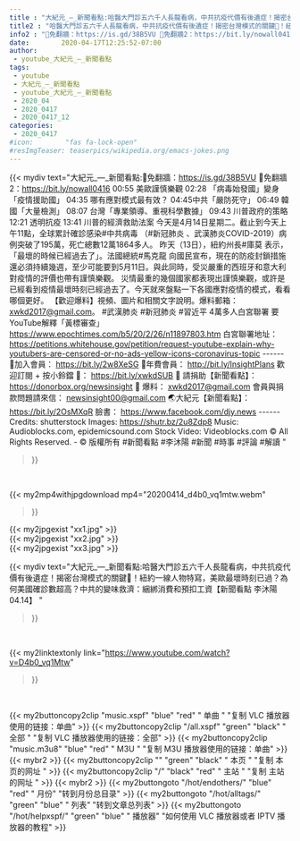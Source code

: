 ```yaml
---
title : "大紀元_—_新聞看點:哈醫大門診五六千人長龍看病，中共抗疫代價有後遺症！揭密台灣模式的關鍵🤫！紐約一線人物特寫，美歐最壞時刻已過？為何美國確診數超高？中共的變味救濟：綑綁消費和預扣工資【新聞看點 李沐陽04.14】 "
title2 : "哈醫大門診五六千人長龍看病，中共抗疫代價有後遺症！揭密台灣模式的關鍵🤫！紐約一線人物特寫，美歐最壞時刻已過？為何美國確診數超高？中共的變味救濟：綑綁消費和預扣工資【新聞看點 李沐陽04.14】 "
info2 : "🎯免翻牆：https://is.gd/38B5VU 🎯免翻牆2：https://bit.ly/nowall0416 00:55 美歐謹慎樂觀 02:28 「病毒始發國」變身「疫情援助國」 04:35 哪有應對模式最有效？ 04:45中共「嚴防死守」 06:49 韓國「大量檢測」 08:07 台灣「專業領導、重視科學數據」 09:43 川普政府的策略 12:21 透明抗疫 13:41 川普的經濟救助法案  今天是4月14日星期二。截止到今天上午11點，全球累計確診感染#中共病毒 （#新冠肺炎 、武漢肺炎COVID-2019）病例突破了195萬，死亡總數12萬1864多人。 昨天（13日），紐約州長#庫莫 表示，「最壞的時候已經過去了」。法國總統#馬克龍 向國民宣布，現在的防疫封鎖措施還必須持續幾週，至少可能要到5月11日。與此同時，受災嚴重的西班牙和意大利對疫情的評價也帶有謹慎樂觀。 災情最重的幾個國家都表現出謹慎樂觀，或許是已經看到疫情最壞時刻已經過去了。今天就來盤點一下各國應對疫情的模式，看看哪個更好。 【歡迎爆料】視頻、圖片和相關文字說明。爆料郵箱：xwkd2017@gmail.com。   #武漢肺炎 #新冠肺炎 #習近平 4萬多人白宮聯署 要YouTube解釋「黃標審查」 https://www.epochtimes.com/b5/20/2/26/n11897803.htm  白宮聯署地址：https://petitions.whitehouse.gov/petition/request-youtube-explain-why-youtubers-are-censored-or-no-ads-yellow-icons-coronavirus-topic ------ 🎯加入會員： https://bit.ly/2w8XeSG 🎯年費會員： http://bit.ly/InsightPlans 歡迎訂閱 + 按小鈴鐺 🔔： https://bit.ly/xwkdSUB 🙏 請捐助【新聞看點】： https://donorbox.org/newsinsight  📧 爆料： xwkd2017@gmail.com 會員與捐款問題請來信： newsinsight00@gmail.com  🌏大紀元【新聞看點】：https://bit.ly/2OsMXqR 臉書： https://www.facebook.com/djy.news ------ Credits: shutterstock Images:  https://shutr.bz/2u8Zdp8 Music:  Audioblocks.com,  epidemicsound.com Stock Video:  Videoblocks.com © All Rights Reserved. - ©️ 版權所有  #新聞看點 #李沐陽 #新聞 #時事 #評論 #解讀 "
date:        2020-04-17T12:25:52-07:00
author:
 - youtube_大紀元_—_新聞看點
tags:
 - youtube
 - 大紀元_—_新聞看點
 - youtube_大紀元_—_新聞看點
 - 2020_04
 - 2020_0417
 - 2020_0417_12
categories:
 - 2020_0417
#icon:        "fas fa-lock-open"
#resImgTeaser: teaserpics/wikipedia.org/emacs-jokes.png
---
```


{{< mydiv text="大紀元_—_新聞看點:🎯免翻牆：https://is.gd/38B5VU 🎯免翻牆2：https://bit.ly/nowall0416 00:55 美歐謹慎樂觀 02:28 「病毒始發國」變身「疫情援助國」 04:35 哪有應對模式最有效？ 04:45中共「嚴防死守」 06:49 韓國「大量檢測」 08:07 台灣「專業領導、重視科學數據」 09:43 川普政府的策略 12:21 透明抗疫 13:41 川普的經濟救助法案  今天是4月14日星期二。截止到今天上午11點，全球累計確診感染#中共病毒 （#新冠肺炎 、武漢肺炎COVID-2019）病例突破了195萬，死亡總數12萬1864多人。 昨天（13日），紐約州長#庫莫 表示，「最壞的時候已經過去了」。法國總統#馬克龍 向國民宣布，現在的防疫封鎖措施還必須持續幾週，至少可能要到5月11日。與此同時，受災嚴重的西班牙和意大利對疫情的評價也帶有謹慎樂觀。 災情最重的幾個國家都表現出謹慎樂觀，或許是已經看到疫情最壞時刻已經過去了。今天就來盤點一下各國應對疫情的模式，看看哪個更好。 【歡迎爆料】視頻、圖片和相關文字說明。爆料郵箱：xwkd2017@gmail.com。   #武漢肺炎 #新冠肺炎 #習近平 4萬多人白宮聯署 要YouTube解釋「黃標審查」 https://www.epochtimes.com/b5/20/2/26/n11897803.htm  白宮聯署地址：https://petitions.whitehouse.gov/petition/request-youtube-explain-why-youtubers-are-censored-or-no-ads-yellow-icons-coronavirus-topic ------ 🎯加入會員： https://bit.ly/2w8XeSG 🎯年費會員： http://bit.ly/InsightPlans 歡迎訂閱 + 按小鈴鐺 🔔： https://bit.ly/xwkdSUB 🙏 請捐助【新聞看點】： https://donorbox.org/newsinsight  📧 爆料： xwkd2017@gmail.com 會員與捐款問題請來信： newsinsight00@gmail.com  🌏大紀元【新聞看點】：https://bit.ly/2OsMXqR 臉書： https://www.facebook.com/djy.news ------ Credits: shutterstock Images:  https://shutr.bz/2u8Zdp8 Music:  Audioblocks.com,  epidemicsound.com Stock Video:  Videoblocks.com © All Rights Reserved. - ©️ 版權所有  #新聞看點 #李沐陽 #新聞 #時事 #評論 #解讀 "
>}}
<br>


{{< my2mp4withjpgdownload mp4="20200414_d4b0_vq1mtw.webm"
>}}

{{< my2jpgexist "xx1.jpg" >}}<br>
{{< my2jpgexist "xx2.jpg" >}}<br>
{{< my2jpgexist "xx3.jpg" >}}<br>



{{< mydiv text="大紀元_—_新聞看點:哈醫大門診五六千人長龍看病，中共抗疫代價有後遺症！揭密台灣模式的關鍵🤫！紐約一線人物特寫，美歐最壞時刻已過？為何美國確診數超高？中共的變味救濟：綑綁消費和預扣工資【新聞看點 李沐陽04.14】 "
>}}
<br>

{{< my2linktextonly link="https://www.youtube.com/watch?v=D4b0_vq1Mtw"
>}}


<br>

{{< my2buttoncopy2clip "music.xspf"        "blue"   "red"    " 单曲 "  "复制 VLC 播放器使用的链接：单曲" >}} {{< my2buttoncopy2clip "/all.xspf"         "green"  "black"  " 全部 "  "复制 VLC 播放器使用的链接：全部" >}} {{< my2buttoncopy2clip "music.m3u8"        "blue"   "red"    " M3U  "    "复制 M3U 播放器使用的链接：单曲" >}} {{< mybr2 >}} {{< my2buttoncopy2clip ""                  "green"  "black"  " 本页 "    "复制 本页的网址 " >}} {{< my2buttoncopy2clip "/"                 "black"  "red"    " 主站 "    "复制 主站的网址 " >}} {{< mybr2 >}} {{< my2buttongoto      "/hot/endothers/"   "blue"   "red"    " 月份"   "转到月份总目录" >}} {{< my2buttongoto      "/hot/alltags/"     "green"  "blue"   " 列表"   "转到文章总列表" >}} {{< my2buttongoto      "/hot/helpxspf/"    "green"  "blue"   " 播放器" "如何使用 VLC 播放器或者 IPTV 播放器的教程" >}} 
